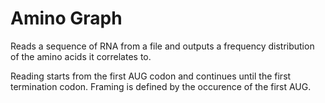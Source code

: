 Amino Graph
=================

Reads a sequence of RNA from a file and outputs a frequency distribution of the amino acids it correlates to.

Reading starts from the first AUG codon and continues until the first termination codon. Framing is defined by the occurence
of the first AUG.
